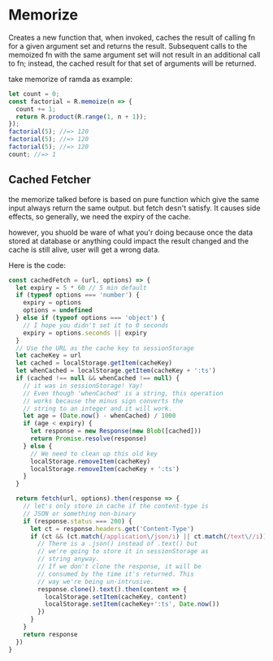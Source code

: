 # Memorize
Creates a new function that, when invoked, caches the result of calling fn for a given argument set and returns the result.
Subsequent calls to the memoized fn with the same argument
set will not result in an additional call to fn;
instead, the cached result for that set of arguments will be returned.

take memorize of ramda as example:
```js
let count = 0;
const factorial = R.memoize(n => {
  count += 1;
  return R.product(R.range(1, n + 1));
});
factorial(5); //=> 120
factorial(5); //=> 120
factorial(5); //=> 120
count; //=> 1
```
## Cached Fetcher

the memorize talked before is based on pure function 
which give the same input always return the same output.
but fetch desn't satisfy. It causes side effects,
so generally, we need the expiry of the cache.

however, you shuold be ware of what you'r doing because
once the data stored at database  or anything could impact the
result changed and the cache is still alive, user will get a wrong data.

Here is the code:
```js
const cachedFetch = (url, options) => {
  let expiry = 5 * 60 // 5 min default
  if (typeof options === 'number') {
    expiry = options
    options = undefined
  } else if (typeof options === 'object') {
    // I hope you didn't set it to 0 seconds
    expiry = options.seconds || expiry
  }
  // Use the URL as the cache key to sessionStorage
  let cacheKey = url
  let cached = localStorage.getItem(cacheKey)
  let whenCached = localStorage.getItem(cacheKey + ':ts')
  if (cached !== null && whenCached !== null) {
    // it was in sessionStorage! Yay!
    // Even though 'whenCached' is a string, this operation
    // works because the minus sign converts the
    // string to an integer and it will work.
    let age = (Date.now() - whenCached) / 1000
    if (age < expiry) {
      let response = new Response(new Blob([cached]))
      return Promise.resolve(response)
    } else {
      // We need to clean up this old key
      localStorage.removeItem(cacheKey)
      localStorage.removeItem(cacheKey + ':ts')
    }
  }

  return fetch(url, options).then(response => {
    // let's only store in cache if the content-type is
    // JSON or something non-binary
    if (response.status === 200) {
      let ct = response.headers.get('Content-Type')
      if (ct && (ct.match(/application\/json/i) || ct.match(/text\//i))) {
        // There is a .json() instead of .text() but
        // we're going to store it in sessionStorage as
        // string anyway.
        // If we don't clone the response, it will be
        // consumed by the time it's returned. This
        // way we're being un-intrusive.
        response.clone().text().then(content => {
          localStorage.setItem(cacheKey, content)
          localStorage.setItem(cacheKey+':ts', Date.now())
        })
      }
    }
    return response
  })
}
```
